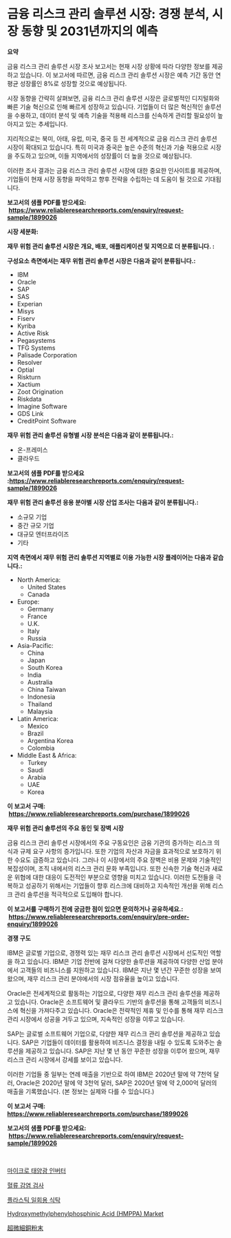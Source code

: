 <p><h1>금융 리스크 관리 솔루션 시장: 경쟁 분석, 시장 동향 및 2031년까지의 예측</h1></p><p><strong>요약</strong></p>
<p><p>금융 리스크 관리 솔루션 시장 조사 보고서는 현재 시장 상황에 따라 다양한 정보를 제공하고 있습니다. 이 보고서에 따르면, 금융 리스크 관리 솔루션 시장은 예측 기간 동안 연평균 성장률인 8%로 성장할 것으로 예상됩니다. </p><p>시장 동향을 간략히 살펴보면, 금융 리스크 관리 솔루션 시장은 글로벌적인 디지털화와 빠른 기술 혁신으로 인해 빠르게 성장하고 있습니다. 기업들이 더 많은 혁신적인 솔루션을 수용하고, 데이터 분석 및 예측 기술을 적용해 리스크를 신속하게 관리할 필요성이 높아지고 있는 추세입니다.</p><p>지리적으로는 북미, 아태, 유럽, 미국, 중국 등 전 세계적으로 금융 리스크 관리 솔루션 시장이 확대되고 있습니다. 특히 미국과 중국은 높은 수준의 혁신과 기술 적용으로 시장을 주도하고 있으며, 이들 지역에서의 성장률이 더 높을 것으로 예상됩니다.</p><p>이러한 조사 결과는 금융 리스크 관리 솔루션 시장에 대한 중요한 인사이트를 제공하며, 기업들이 현재 시장 동향을 파악하고 향후 전략을 수립하는 데 도움이 될 것으로 기대됩니다.</p></p>
<p><strong>보고서의 샘플 PDF를 받으세요: &nbsp;<a href="https://www.reliableresearchreports.com/enquiry/request-sample/1899026">https://www.reliableresearchreports.com/enquiry/request-sample/1899026</a></strong></p>
<p><strong>시장 세분화:</strong></p>
<p><strong> 재무 위험 관리 솔루션 시장은 개요, 배포, 애플리케이션 및 지역으로 더 분류됩니다. :</strong></p>
<p><strong>구성요소 측면에서는 재무 위험 관리 솔루션 시장은 다음과 같이 분류됩니다.:</strong></p>
<p><ul><li>IBM</li><li>Oracle</li><li>SAP</li><li>SAS</li><li>Experian</li><li>Misys</li><li>Fiserv</li><li>Kyriba</li><li>Active Risk</li><li>Pegasystems</li><li>TFG Systems</li><li>Palisade Corporation</li><li>Resolver</li><li>Optial</li><li>Riskturn</li><li>Xactium</li><li>Zoot Origination</li><li>Riskdata</li><li>Imagine Software</li><li>GDS Link</li><li>CreditPoint Software</li></ul></p>
<p><strong> 재무 위험 관리 솔루션 유형별 시장 분석은 다음과 같이 분류됩니다.:</strong></p>
<p><ul><li>온-프레미스</li><li>클라우드</li></ul></p>
<p><strong>보고서의 샘플 PDF를 받으세요 :<a href="https://www.reliableresearchreports.com/enquiry/request-sample/1899026">https://www.reliableresearchreports.com/enquiry/request-sample/1899026</a></strong></p>
<p><strong> 재무 위험 관리 솔루션 응용 분야별 시장 산업 조사는 다음과 같이 분류됩니다.:</strong></p>
<p><ul><li>소규모 기업</li><li>중간 규모 기업</li><li>대규모 엔터프라이즈</li><li>기타</li></ul></p>
<p><strong>지역 측면에서 재무 위험 관리 솔루션 지역별로 이용 가능한 시장 플레이어는 다음과 같습니다.:</strong></p>
<p><ul>
    <li>
        North America:
        <ul>
            <li>United States</li>
            <li>Canada</li>
        </ul>
    </li>
    <li>
        Europe:
        <ul>
            <li>Germany</li>
            <li>France</li>
            <li>U.K.</li>
            <li>Italy</li>
            <li>Russia</li>
        </ul>
    </li>
    <li>
        Asia-Pacific:
        <ul>
            <li>China</li>
            <li>Japan</li>
            <li>South Korea</li>
            <li>India</li>
            <li>Australia</li>
            <li>China Taiwan</li>
            <li>Indonesia</li>
            <li>Thailand</li>
            <li>Malaysia</li>
        </ul>
    </li>
    <li>
        Latin America:
        <ul>
            <li>Mexico</li>
            <li>Brazil</li>
            <li>Argentina Korea</li>
            <li>Colombia</li>
        </ul>
    </li>
    <li>
        Middle East & Africa:
        <ul>
            <li>Turkey</li>
            <li>Saudi</li>
            <li>Arabia</li>
            <li>UAE</li>
            <li>Korea</li>
        </ul>
    </li>
    </ul></p>
<p><strong>이 보고서 구매: &nbsp;<a href="https://www.reliableresearchreports.com/purchase/1899026">https://www.reliableresearchreports.com/purchase/1899026</a></strong></p>
<p><strong>재무 위험 관리 솔루션의 주요 동인 및 장벽 시장</strong></p>
<p><p>금융 리스크 관리 솔루션 시장에서의 주요 구동요인은 금융 기관의 증가하는 리스크 의식과 규제 요구 사항의 증가입니다. 또한 기업의 자산과 자금을 효과적으로 보호하기 위한 수요도 급증하고 있습니다. 그러나 이 시장에서의 주요 장벽은 비용 문제와 기술적인 복잡성이며, 조직 내에서의 리스크 관리 문화 부족입니다. 또한 신속한 기술 혁신과 새로운 위협에 대한 대응이 도전적인 부분으로 영향을 미치고 있습니다. 이러한 도전들을 극복하고 성공하기 위해서는 기업들이 향후 리스크에 대비하고 지속적인 개선을 위해 리스크 관리 솔루션을 적극적으로 도입해야 합니다.</p></p>
<p><strong>이 보고서를 구매하기 전에 궁금한 점이 있으면 문의하거나 공유하세요.: &nbsp;<a href="https://www.reliableresearchreports.com/enquiry/pre-order-enquiry/1899026">https://www.reliableresearchreports.com/enquiry/pre-order-enquiry/1899026</a></strong></p>
<p><strong>경쟁 구도</strong></p>
<p><p>IBM은 글로벌 기업으로, 경쟁력 있는 재무 리스크 관리 솔루션 시장에서 선도적인 역할을 하고 있습니다. IBM은 기업 전반에 걸쳐 다양한 솔루션을 제공하여 다양한 산업 분야에서 고객들의 비즈니스를 지원하고 있습니다. IBM은 지난 몇 년간 꾸준한 성장을 보여왔으며, 재무 리스크 관리 분야에서의 시장 점유율을 높이고 있습니다.</p><p>Oracle은 전세계적으로 활동하는 기업으로, 다양한 재무 리스크 관리 솔루션을 제공하고 있습니다. Oracle은 소프트웨어 및 클라우드 기반의 솔루션을 통해 고객들의 비즈니스에 혁신을 가져다주고 있습니다. Oracle은 전략적인 제휴 및 인수를 통해 재무 리스크 관리 시장에서 성공을 거두고 있으며, 지속적인 성장을 이루고 있습니다.</p><p>SAP는 글로벌 소프트웨어 기업으로, 다양한 재무 리스크 관리 솔루션을 제공하고 있습니다. SAP은 기업들이 데이터를 활용하여 비즈니스 결정을 내릴 수 있도록 도와주는 솔루션을 제공하고 있습니다. SAP은 지난 몇 년 동안 꾸준한 성장을 이루어 왔으며, 재무 리스크 관리 시장에서 강세를 보이고 있습니다. </p><p>이러한 기업들 중 일부는 연례 매출을 기반으로 하여 IBM은 2020년 말에 약 7천억 달러, Oracle은 2020년 말에 약 3천억 달러, SAP은 2020년 말에 약 2,000억 달러의 매출을 기록했습니다. (본 정보는 실제와 다를 수 있습니다.)</p></p>
<p><strong>이 보고서 구매: &nbsp; <a href="https://www.reliableresearchreports.com/purchase/1899026">https://www.reliableresearchreports.com/purchase/1899026</a></strong></p>
<p><strong>보고서의 샘플 PDF를 받으세요: &nbsp;<a href="https://www.reliableresearchreports.com/enquiry/request-sample/1899026">https://www.reliableresearchreports.com/enquiry/request-sample/1899026</a></strong><strong></strong></p>
<p>&nbsp;</p>
<p><p><a href="https://medium.com/@gabrielblanda5656/%EB%A7%88%EC%9D%B4%ED%81%AC%EB%A1%9C-%ED%83%9C%EC%96%91%EA%B4%91-%EC%9D%B8%EB%B2%84%ED%84%B0-%EC%8B%9C%EC%9E%A5-%EB%B3%B4%EA%B3%A0%EC%84%9C%EB%8A%94-%EC%9D%B4-%EC%8B%9C%EC%9E%A5%EC%9D%98-%EC%B5%9C%EC%8B%A0-%EB%8F%99%ED%96%A5%EA%B3%BC-%EC%84%B1%EC%9E%A5-%EA%B8%B0%ED%9A%8C%EB%A5%BC-%EB%B3%B4%EC%97%AC%EC%A4%8D%EB%8B%88%EB%8B%A4-63bcedb40d50">마이크로 태양광 인버터</a></p><p><a href="https://medium.com/@hermanokutneva7878567/%ED%98%88%EB%A5%98-%EA%B0%90%EC%97%BC-%EC%8B%9C%ED%97%98-%EC%8B%9C%EC%9E%A5-%EA%B7%9C%EB%AA%A8-cagr-2024-2030%EB%85%84-%ED%8A%B8%EB%A0%8C%EB%93%9C-d2e927cc35c5">혈류 감염 검사</a></p><p><a href="https://github.com/vsr06p4p49/Market-Research-Report-List-1/blob/main/83440211481.md">플라스틱 일회용 식탁</a></p><p><a href="https://github.com/provorikovar/Market-Research-Report-List-3/blob/main/hydroxymethylphenylphosphinic-acid-hmppa-market.md">Hydroxymethylphenylphosphinic Acid (HMPPA) Market</a></p><p><a href="https://github.com/cbigkbh02719/Market-Research-Report-List-1/blob/main/53007751819.md">超微細銅粉末</a></p></p>